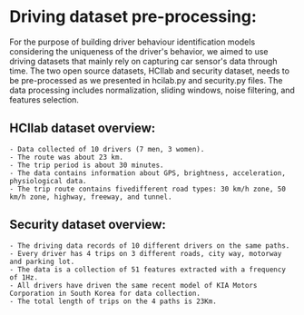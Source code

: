 # Driving dataset pre-processing:
For the purpose of building driver behaviour identification models considering the uniqueness of the driver's behavior, we aimed to use driving datasets that mainly rely on capturing car sensor's data through time.
The two open source datasets, HCIlab and security dataset, needs to be pre-processed as we presented in hcilab.py and security.py files.
The data processing includes normalization, sliding windows, noise filtering, and features selection.
## HCIlab dataset overview: 
    - Data collected of 10 drivers (7 men, 3 women).  
    - The route was about 23 km.
    - The trip period is about 30 minutes.
    - The data contains information about GPS, brightness, acceleration, physiological data.
    - The trip route contains fivedifferent road types: 30 km/h zone, 50 km/h zone, highway, freeway, and tunnel.
    
## Security dataset overview:
    - The driving data records of 10 different drivers on the same paths.
    - Every driver has 4 trips on 3 different roads, city way, motorway and parking lot. 
    - The data is a collection of 51 features extracted with a frequency of 1Hz. 
    - All drivers have driven the same recent model of KIA Motors Corporation in South Korea for data collection. 
    - The total length of trips on the 4 paths is 23Km.

